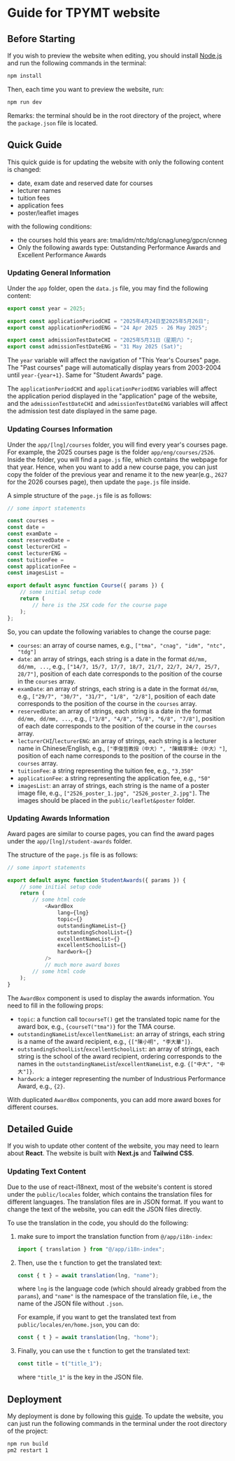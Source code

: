 # Guide for TPYMT website

## Before Starting

If you wish to preview the website when editing, you should install [Node.js](https://nodejs.org/) and run the following commands in the terminal:

```bash
npm install
```

Then, each time you want to preview the website, run:

```bash
npm run dev
```

Remarks: the terminal should be in the root directory of the project, where the `package.json` file is located.

## Quick Guide

This quick guide is for updating the website with only the following content is changed:

- date, exam date and reserved date for courses
- lecturer names
- tuition fees
- application fees
- poster/leaflet images

with the following conditions:

- the courses hold this years are: tma/idm/ntc/tdg/cnag/uneg/gpcn/cnneg
- Only the following awards type: Outstanding Performance Awards and Excellent Performance Awards

### Updating General Information

Under the `app` folder, open the `data.js` file, you may find the following content:

```javascript
export const year = 2025;

export const applicationPeriodCHI = "2025年4月24日至2025年5月26日";
export const applicationPeriodENG = "24 Apr 2025 - 26 May 2025";

export const admissionTestDateCHI = "2025年5月31日（星期六）";
export const admissionTestDateENG = "31 May 2025 (Sat)";
```

The `year` variable will affect the navigation of "This Year's Courses" page. The "Past courses" page will automatically display years from 2003-2004 until `year-{year+1}`. Same for "Student Awards" page.

The `applicationPeriodCHI` and `applicationPeriodENG` variables will affect the application period displayed in the "application" page of the website, and the `admissionTestDateCHI` and `admissionTestDateENG` variables will affect the admission test date displayed in the same page.

### Updating Courses Information

Under the `app/[lng]/courses` folder, you will find every year's courses page. For example, the 2025 courses page is the folder `app/eng/courses/2526`. Inside the folder, you will find a `page.js` file, which contains the webpage for that year. Hence, when you want to add a new course page, you can just copy the folder of the previous year and rename it to the new year(e.g., `2627` for the 2026 courses page), then update the `page.js` file inside.

A simple structure of the `page.js` file is as follows:

```javascript
// some import statements

const courses = 
const date = 
const examDate = 
const reservedDate =
const lecturerCHI =
const lecturerENG = 
const tuitionFee = 
const applicationFee = 
const imagesList = 

export default async function Course({ params }) {
    // some initial setup code
    return (
        // here is the JSX code for the course page
    );
};
```

So, you can update the following variables to change the course page:

- `courses`: an array of course names, e.g., `["tma", "cnag", "idm", "ntc", "tdg"]`
- `date`: an array of strings, each string is a date in the format `dd/mm, dd/mm, ...`, e.g., `["14/7, 15/7, 17/7, 18/7, 21/7, 22/7, 24/7, 25/7, 28/7"]`, position of each date corresponds to the position of the course in the `courses` array.
- `examDate`: an array of strings, each string is a date in the format `dd/mm`, e.g., `["29/7", "30/7", "31/7", "1/8", "2/8"]`, position of each date corresponds to the position of the course in the `courses` array.
- `reservedDate`: an array of strings, each string is a date in the format `dd/mm, dd/mm, ...`, e.g., `["3/8", "4/8", "5/8", "6/8", "7/8"]`, position of each date corresponds to the position of the course in the `courses` array.
- `lecturerCHI`/`lecturerENG`: an array of strings, each string is a lecturer name in Chinese/English, e.g., `["李俊哲教授（中大）", "陳曉寧博士（中大）"]`, position of each name corresponds to the position of the course in the `courses` array.
- `tuitionFee`: a string representing the tuition fee, e.g., `"3,350"`
- `applicationFee`: a string representing the application fee, e.g., `"50"`
- `imagesList`: an array of strings, each string is the name of a poster image file, e.g., `["2526_poster_1.jpg", "2526_poster_2.jpg"]`. The images should be placed in the `public/leaflet&poster` folder.

### Updating Awards Information

Award pages are similar to course pages, you can find the award pages under the `app/[lng]/student-awards` folder.

The structure of the `page.js` file is as follows:

```javascript
// some import statements

export default async function StudentAwards({ params }) {
    // some initial setup code
    return (
        // some html code
            <AwardBox
                lang={lng}
                topic={}
                outstandingNameList={}
                outstandingSchoolList={}
                excellentNameList={}
                excellentSchoolList={}
                hardwork={}
            />
            // much more award boxes
        // some html code
    );
}
```

The `AwardBox` component is used to display the awards information. You need to fill in the following props:

- `topic`: a function call to`courseT()` get the translated topic name for the award box, e.g., `{courseT("tma")}` for the TMA course.
- `outstandingNameList`/`excellentNameList`: an array of strings, each string is a name of the award recipient, e.g., `{["陳小明", "李大華"]}`.
- `outstandingSchoolList`/`excellentSchoolList`: an array of strings, each string is the school of the award recipient, ordering corresponds to the names in the `outstandingNameList`/`excellentNameList`, e.g. `{["中大", "中大"]}`.
- `hardwork`: a integer representing the number of Industrious Performance Award, e.g., `{2}`.

With duplicated `AwardBox` components, you can add more award boxes for different courses.

## Detailed Guide

If you wish to update other content of the website, you may need to learn about **React**. The website is built with **Next.js** and **Tailwind CSS**.

### Updating Text Content

Due to the use of react-i18next, most of the website's content is stored under the `public/locales` folder, which contains the translation files for different languages. The translation files are in JSON format. If you want to change the text of the website, you can edit the JSON files directly.

To use the translation in the code, you should do the following:

1. make sure to import the translation function from `@/app/i18n-index`:

    ```javascript
    import { translation } from "@/app/i18n-index";
    ```

2. Then, use the `t` function to get the translated text:

    ```javascript
    const { t } = await translation(lng, "name");
    ```

    where `lng` is the language code (which should already grabbed from the `params`), and `"name"` is the namespace of the translation file, i.e., the name of the JSON file without `.json`.

    For example, if you want to get the translated text from `public/locales/en/home.json`, you can do:

    ```javascript
    const { t } = await translation(lng, "home");
    ```

3. Finally, you can use the `t` function to get the translated text:

    ```javascript
    const title = t("title_1");
    ```

    where `"title_1"` is the key in the JSON file.

## Deployment

My deployment is done by following this [guide](https://gist.github.com/xxrjun/ed327645acffff40faff1400dc6e1dba). To update the website, you can just run the following commands in the terminal under the root directory of the project:

```bash
npm run build
pm2 restart 1
```